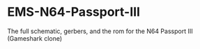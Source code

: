 # EMS-N64-Passport-III
The full schematic, gerbers, and the rom for the N64 Passport III (Gameshark clone)
